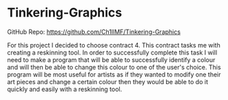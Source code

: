 # Tinkering-Graphics

GitHub Repo: https://github.com/Ch1llMF/Tinkering-Graphics

For this project I decided to choose contract 4. This contract tasks me with creating a reskinning tool. In order to successfully complete this task I will need to make a program that will be able to successfully identify a colour and will then be able to change this colour to one of the user's choice. This program will be most useful for artists as if they wanted to modify one their art pieces and change a certain colour then they would be able to do it quickly and easily with a reskinning tool.

